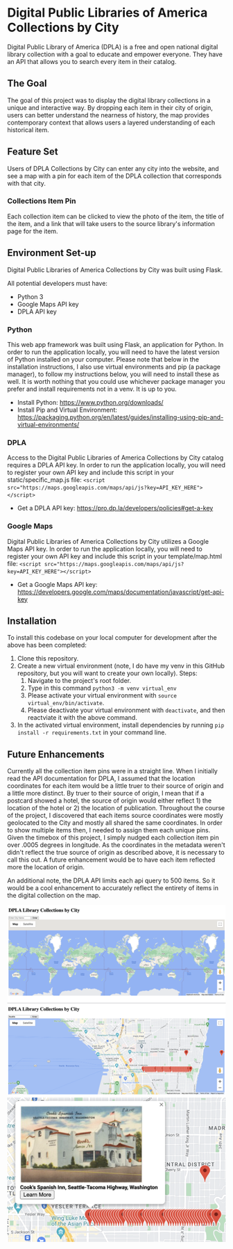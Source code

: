 # Digital Public Libraries of America Collections by City
Digital Public Library of America (DPLA) is a free and open national digital library collection with a goal to educate and empower everyone.  They have an API that allows you to search every item in their catalog.

## The Goal
The goal of this project was to display the digital library collections in a unique and interactive way.  By dropping each item in their city of origin, users can better understand the nearness of history, the map provides contemporary context that allows users a layered understanding of each historical item.

## Feature Set
Users of DPLA Collections by City can enter any city into the website, and see a map with a pin for each item of the DPLA collection that corresponds with that city.

### Collections Item Pin
Each collection item can be clicked to view the photo of the item, the title of the item, and a link that will take users to the source library's information page for the item.

## Environment Set-up
Digital Public Libraries of America Collections by City was built using Flask.

All potential developers must have:
 - Python 3 
 - Google Maps API key
 - DPLA API key

### Python
This web app framework was built using Flask, an application for Python.  In order to run the application locally, you will need to have the latest version of Python installed on your computer.  Please note that below in the installation instructions, I also use virtual environments and pip (a package manager), to follow my instructions below, you will need to install these as well. It is worth nothing that you could use whichever package manager you prefer and install requirements not in a venv.  It is up to you.

- Install Python: https://www.python.org/downloads/ 
- Install Pip and Virtual Environment: https://packaging.python.org/en/latest/guides/installing-using-pip-and-virtual-environments/

### DPLA
Access to the Digital Public Libraries of America Collections by City catalog requires a DPLA API key.  In order to run the application locally, you will need to register your own API key and include this script in your static/specific_map.js file:
​​ 
`<script src="https://maps.googleapis.com/maps/api/js?key=API_KEY_HERE"></script>`
 
- Get a DPLA API key: https://pro.dp.la/developers/policies#get-a-key 

### Google Maps
Digital Public Libraries of America Collections by City utilizes a Google Maps API key.  In order to run the application locally, you will need to register your own API key and include this script in your template/map.html file:
​​ 
`<script src="https://maps.googleapis.com/maps/api/js?key=API_KEY_HERE"></script>`
 
- Get a Google Maps API key: https://developers.google.com/maps/documentation/javascript/get-api-key 


## Installation
To install this codebase on your local computer for development after the above has been completed:
1. Clone this repository.
2. Create a new virtual environment (note, I do have my venv in this GitHub repository, but you will want to create your own locally). Steps:
   1. Navigate to the project's root folder.
   2. Type in this command `python3 -m venv virtual_env`
   3. Please activate your virtual environment with `source virtual_env/bin/activate`.
   4. Please deactivate your virtual environment with `deactivate`, and then reactviate it with the above command.
3. In the activated virtual environment, install dependencies by running `pip install -r requirements.txt` in your command line.

## Future Enhancements
Currently all the collection item pins were in a straight line.  When I initially read the API documentation for DPLA, I assumed that the location coordinates for each item would be a little truer to their source of origin and a little more distinct.  By truer to their source of origin, I mean that if a postcard showed a hotel, the source of origin would either reflect 1) the location of the hotel or 2) the location of publication. Throughout the course of the project, I discovered that each items source coordinates were mostly geolocated to the City and mostly all shared the same coordinates.  In order to show multiple items then, I needed to assign them each unique pins.  Given the timebox of this project, I simply nudged each collection item pin over .0005 degrees in longitude.  As the coordinates in the metadata weren't didn't reflect the true source of origin as described above, it is necessary to call this out. A future enhancement would be to have each item reflected more the location of origin.

An additional note, the DPLA API limits each api query to 500 items.  So it would be a cool enhancement to accurately reflect the entirety of items in the digital collection on the map. 

![login screen](images/main_page.png)
![registration page](images/specific_city.png)
![main navigation page](images/specific_city_with_info_window.png)